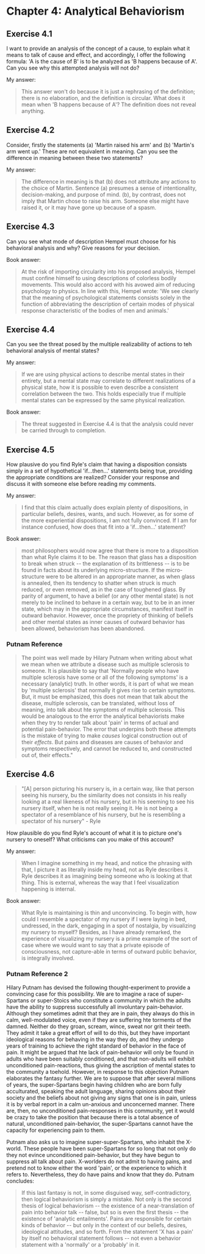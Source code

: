 # Chapter 4: Analytical Behaviorism

## Exercise 4.1

I want to provide an analysis of the concept of a cause, to explain what it means to talk of cause and effect, and accordingly, I offer the following formula: 'A is the cause of B' is to be analyzed as 'B happens because of A'. Can you see why this attempted analysis will not do?

My answer:

> This answer won't do because it is just a rephrasing of the definition; there is no elaboration, and the definition is circular. What does it mean when 'B happens because of A'? The definition does not reveal anything.

## Exercise 4.2

Consider, firstly the statements (a) 'Martin raised his arm' and (b) 'Martin's arm went up.' These are not equivalent in meaning. Can you see the difference in meaning between these two statements?

My answer:

> The difference in meaning is that (b) does not attribute any actions to the choice of Martin. Sentence (a) presumes a sense of intentionality, decision-making, and purpose of mind. (b), by contrast, does not imply that Martin chose to raise his arm. Someone else might have raised it, or it may have gone up because of a spasm.

## Exercise 4.3

Can you see what mode of description Hempel must choose for his behavioral analysis and why? Give reasons for your decision.

Book answer:

> At the risk of importing circularity into his proposed analysis, Hempel must confine himself to using descriptions of colorless bodily movements. This would also accord with his avowed aim of reducing psychology to physics. In line with this, Hempel wrote: 'We see clearly that the meaning of psychological statements consists solely in the function of abbreviating the description of certain modes of physical response characteristic of the bodies of men and animals.'

## Exercise 4.4

Can you see the threat posed by the multiple realizability of actions to teh behavioral analysis of mental states?

My answer:

> If we are using physical actions to describe mental states in their entirety, but a mental state may correlate to different realizations of a physical state, how it is possible to even describe a consistent correlation between the two. This holds especially true if multiple mental states can be expressed by the same physical realization.

Book answer:

> The threat suggested in Exercise 4.4 is that the analysis could never be carried through to completion.

## Exercise 4.5

How plausive do you find Ryle's claim that having a disposition consists simply in a set of hypothetical 'if...then...' statements being true, providing the appropriate conditions are realized? Consider your response and discuss it with someone else before reading my comments.

My answer:

> I find that this claim actually does explain plenty of dispositions, in particular beliefs, desires, wants, and such. However, as for some of the more experiential dispositions, I am not fully convinced. If I am for instance confused, how does that fit into a 'if...then...' statement?

Book answer:

> most philosophers would now agree that there is more to a disposition than what Ryle claims it to be. The reason that glass has a disposition to break when struck -- the explanation of its brittleness -- is to be found in facts about its underlying micro-structure. If the micro-structure were to be altered in an appropriate manner, as when glass is annealed, then its tendency to shatter when struck is much reduced, or even removed, as in the case of toughened glass. By parity of argument, to have a belief (or any other mental state) is not merely to be inclined to behave in a certain way, but to be in an inner state, which may in the appropriate circumstances, manifest itself in outward behavior. However, once the propriety of thinking of beliefs and other mental states as inner causes of outward behavior has been allowed, behaviorism has been abandoned.

### Putnam Reference

> The point was well made by Hilary Putnam when writing about what we mean when we attribute a disease such as multiple sclerosis to someone. It is plausible to say that 'Normally people who have multiple sclerosis have some or all of the following symptoms' is a necessary (analytic) truth. In other words, it is part of what we mean by 'multiple sclerosis' that normally it gives rise to certain symptoms. But, it must be emphasized, this does not mean that talk about the disease, multiple sclerosis, can be translated, without loss of meaning, into talk about hte symptoms of multiple sclerosis. This would be analogous to the error the analytical behaviorists make when they try to render talk about 'pain' in terms of actual and potential pain-behavior. The error that underpins both these attempts is the mistake of trying to make *causes* logical construction out of their *effects*. But pains and diseases are causes of behavior and symptoms respectively, and cannot be reduced to, and constructed out of, their effects."

## Exercise 4.6

> "[A] person picturing his nursery is, in a certain way, like that person seeing his nursery, bu the similarity does not consists in his really looking at a real likeness of his nursery, but in his seeming to see his nursery itself, when he is not really seeing it. He is not being a spectator of a resemblance of his nursery, but he is resembling a spectator of his nursery" - Ryle

How plausible do you find Ryle's account of what it is to picture one's nursery to oneself? What criticisms can you make of this account?

My answer:

> When I imagine something in my head, and notice the phrasing with that, I picture it as literally inside my head, not as Ryle describes it. Ryle describes it as imagining being someone who is looking at that thing. This is external, whereas the way that I feel visualization happening is internal.

Book answer:

> What Ryle is maintaining is thin and unconvincing. To begin with, how could I resemble a spectator of my nursery if I were laying in bed, undressed, in the dark, engaging in a spot of nostalgia, by visualizing my nursery to myself? Besides, as I have already remarked, the experience of visualizing my nursery is a prime example of the sort of case where we would want to say that a private episode of consciousness, not capture-able in terms of outward public behavior, is integrally involved.

### Putnam Reference 2

Hilary Putnam has devised the following thought-experiment to provide a convincing case for this possibility. We are to imagine a race of super-Spartans or super-Stoics who constitute a community in which the adults have the ability to suppress successfully all involuntary pain-behavior. Although they sometimes admit that they are in pain, they always do this in calm, well-modulated voice, even if they are suffering hte torments of the damned. Neither do they groan, scream, wince, sweat nor grit their teeth. They admit it take a great effort of will to do this, but they have important ideological reasons for behaving in the way they do, and they undergo years of training to achieve the right standard of behavior in the face of pain. It might be argued that hte lack of pain-behavior will only be found in adults who have been suitably conditioned, and that non-adults will exhibit unconditioned pain-reactions, thus giving the ascription of mental states to the community a toehold. However, in response to this objection Putnam elaborates the fantasy further. We are to suppose that after several millions of years, the super-Spartans begin having children who are born fully acculturated, speaking the adult language, sharing opinions about their society and the beliefs about not giving any signs that one is in pain, unless it is by verbal report in a calm un-anxious and unconcerned manner. There are, then, no unconditioned pain-responses in this community, yet it would be crazy to take the position that because there is a total absence of natural, unconditioned pain-behavior, the super-Spartans cannot have the capacity for experiencing pain to them.

Putnam also asks us to imagine super-super-Spartans, who inhabit the X-world. These people have been super-Spartans for so long that not only do they not evince unconditioned pain-behavior, but they have begun to suppress all talk about pain. X-worlders do not admit to having pains, and pretend not to know either the word 'pain', or the experience to which it refers to. Nevertheless, they do have pains and know that they do. Putnam concludes:

> If this last fantasy is not, in some disguised way, self-contradictory, then logical behaviorism is simply a mistake. Not only is the second thesis of logical behaviorism -- the existence of a near-translation of pain into behavior talk -- false, but so is even the first thesis -- the existence of 'analytic entailments'. Pains are responsible for certain kinds of behavior -- but only in the context of our beliefs, desires, ideological attitudes, and so forth. From the statement 'X has a pain' by itself no behavioral statement follows -- not even a behavior statement with a 'normally' or a 'probably' in it.

